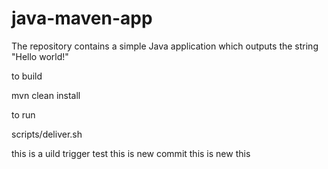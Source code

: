 # java-maven-app


The repository contains a simple Java application which outputs the string
"Hello world!"


to build

mvn clean install


to run

scripts/deliver.sh

this is a uild trigger test
this is new commit
this is new 
this

